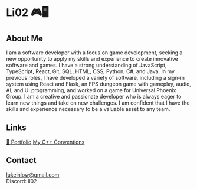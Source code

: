# Li02 🎮🖥️

## About Me
I am a software developer with a focus on game development, seeking a new opportunity to apply my skills and experience to create innovative software and games. I have a strong understanding of JavaScript, TypeScript, React, Git, SQL, HTML, CSS, Python, C#, and Java. In my previous roles, I have developed a variety of software, including a sign-in system using React and Flask, an FPS dungeon game with gameplay, audio, AI, and UI programming, and worked on a game for Universal Phoenix Group. I am a creative and passionate developer who is always eager to learn new things and take on new challenges. I am confident that I have the skills and experience necessary to be a valuable asset to any team.

## Links
[📝 Portfolio](https://lii02.github.io/portfolio/)
[My C++ Conventions](CPP_CONVENTIONS.MD)

## Contact
[lukeinlow@gmail.com](mailto:lukeinlow@gmail.com) \
Discord: li02

<!--
**Lii02/Lii02** is a ✨ _special_ ✨ repository because its `README.md` (this file) appears on your GitHub profile.

Here are some ideas to get you started:

- 🔭 I’m currently working on ...
- 🌱 I’m currently learning ...
- 👯 I’m looking to collaborate on ...
- 🤔 I’m looking for help with ...
- 💬 Ask me about ...
- 📫 How to reach me: ...
- 😄 Pronouns: ...
- ⚡ Fun fact: ...
-->
